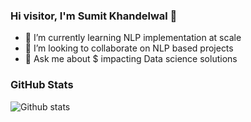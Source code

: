 ### Hi visitor, I'm Sumit Khandelwal 👋

- 🌱 I’m currently learning NLP implementation at scale
- 👯 I’m looking to collaborate on NLP based projects
- 💬 Ask me about $ impacting Data science solutions

### GitHub Stats
![Github stats](https://github-readme-stats.vercel.app/api?username=khandelwalsumit&count_private=true&show_icons=true&theme=tokyonight)
